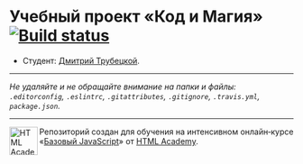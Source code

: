 # Учебный проект «Код и Магия» [![Build status][travis-image]][travis-url]

* Студент: [Дмитрий Трубецкой](https://up.htmlacademy.ru/javascript/11/user/81315).

---

_Не удаляйте и не обращайте внимание на папки и файлы:_<br>
_`.editorconfig`, `.eslintrc`, `.gitattributes`, `.gitignore`, `.travis.yml`, `package.json`._

---

<a href="https://htmlacademy.ru/intensive/javascript"><img align="left" width="50" height="50" title="HTML Academy" src="https://up.htmlacademy.ru/static/img/intensive/javascript/logo-for-github.svg"></a>

Репозиторий создан для обучения на интенсивном онлайн‑курсе «[Базовый JavaScript](https://htmlacademy.ru/intensive/javascript)» от [HTML Academy](https://htmlacademy.ru).

[travis-image]: https://travis-ci.org/htmlacademy-javascript/81315-code-and-magick.svg?branch=master
[travis-url]: https://travis-ci.org/htmlacademy-javascript/81315-code-and-magick
